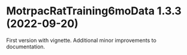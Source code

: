 # MotrpacRatTraining6moData 1.3.3 (2022-09-20)

First version with vignette. Additional minor improvements to documentation. 
